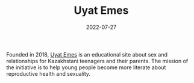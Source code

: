 ﻿---
title: "Uyat Emes"
linkTitle: "Uyat Emes"
date: 2022-07-27
countries: ["Kazakhstan"]
category: ["Local NGO"]
tags: ["gender NGO", "sex education", "relationships", "parenting", "health", "sexuality"]
date_start: [2018]
date_end: []
data_type: ["qualitative", "news", "discourse", "analytics"] 
language: ["Russian", "Kazakh"]
description: 
  Uyat Emes is an educational site about sex and relationships for Kazakhstani teenagers and their parents.
---

Founded in 2018, [Uyat Emes](https://uyatemes.kz/) is an educational site about sex and relationships for Kazakhstani teenagers and their parents. The mission of the initiative is to help young people become more literate about reproductive health and sexuality. 
